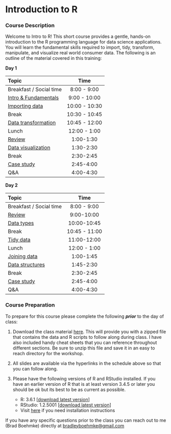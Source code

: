 
# Introduction to R

### Course Description

Welcome to Intro to R\! This short course provides a gentle, hands-on
introduction to the R programming language for data science
applications. You will learn the fundamental skills required to import,
tidy, transform, manipulate, and visualize real world consumer data. The
following is an outline of the material covered in this training:

**Day
1**

| Topic                                                                          |     Time      |
| :----------------------------------------------------------------------------- | :-----------: |
| Breakfast / Social time                                                        |  8:00 - 9:00  |
| [Intro & Fundamentals](https://uc-r.github.io/Intro-R/day-1a-intro.html)       | 9:00 - 10:00  |
| [Importing data](https://uc-r.github.io/Intro-R/day-1b-import.html)            | 10:00 - 10:30 |
| Break                                                                          | 10:30 - 10:45 |
| [Data transformation](https://uc-r.github.io/Intro-R/day-1c-transform.html)    | 10:45 - 12:00 |
| Lunch                                                                          | 12:00 - 1:00  |
| [Review](https://uc-r.github.io/Intro-R/day-1d-review.html)                    |   1:00-1:30   |
| [Data visualization](https://uc-r.github.io/Intro-R/day-1e-visualization.html) |   1:30-2:30   |
| Break                                                                          |   2:30-2:45   |
| [Case study](https://uc-r.github.io/Intro-R/day-1f-case-study.html)            |   2:45-4:00   |
| Q\&A                                                                           |   4:00-4:30   |

**Day
2**

| Topic                                                                         |     Time      |
| :---------------------------------------------------------------------------- | :-----------: |
| Breakfast / Social time                                                       |  8:00 - 9:00  |
| [Review](https://uc-r.github.io/Intro-R/day-2a-intro.html)                    |  9:00-10:00   |
| [Data types](https://uc-r.github.io/Intro-R/day-2b-data-types.html)           |  10:00-10:45  |
| Break                                                                         | 10:45 - 11:00 |
| [Tidy data](https://uc-r.github.io/Intro-R/day-2c-tidy.html)                  |  11:00-12:00  |
| Lunch                                                                         | 12:00 - 1:00  |
| [Joining data](https://uc-r.github.io/Intro-R/day-2d-joins.html)              |   1:00-1:45   |
| [Data structures](https://uc-r.github.io/Intro-R/day-2e-data-structures.html) |   1:45-2:30   |
| Break                                                                         |   2:30-2:45   |
| [Case study](https://uc-r.github.io/Intro-R/day-2f-case-study.html)           |   2:45-4:00   |
| Q\&A                                                                          |   4:00-4:30   |

### Course Preparation

To prepare for this course please complete the following ***prior*** to
the day of class:

1.  Download the class material
    [here](https://minhaskamal.github.io/DownGit/#/home?url=https://github.com/uc-r/Intro-R/tree/master/student-material).
    This will provide you with a zipped file that contains the data and
    R scripts to follow along during class. I have also included handy
    cheat sheets that you can reference throughout different sections.
    Be sure to unzip this file and save it in an easy to reach directory
    for the workshop.

2.  All slides are available via the hyperlinks in the schedule above so
    that you can follow along.

3.  Please have the following versions of R and RStudio installed. If
    you have an earlier version of R that is at least version 3.4.5 or
    later you should be ok but its best to be as current as possible.
    
      - R: 3.6.1 \[[download latest
        version](https://cran.r-project.org/)\]
      - RStudio: 1.2.5001 \[[download latest
        version](https://www.rstudio.com/products/rstudio/download/#download)\]
      - Visit [here](http://uc-r.github.io/basics#installation) if you
        need installation instructions

If you have any specific questions prior to the class you can reach out
to me (Brad Boehmke) directly at <bradleyboehmke@gmail.com>
